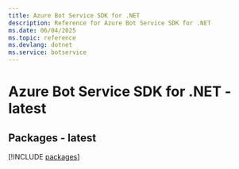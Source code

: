 ```yaml
---
title: Azure Bot Service SDK for .NET
description: Reference for Azure Bot Service SDK for .NET
ms.date: 06/04/2025
ms.topic: reference
ms.devlang: dotnet
ms.service: botservice
---
```

# Azure Bot Service SDK for .NET - latest
## Packages - latest
[!INCLUDE [packages](bot-service-index.md)]